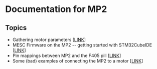 # Documentation for MP2

## Topics
* Gathering motor parameters [[LINK](MOTOR_PARAM.md)]
* MESC Firmware on the MP2 -- getting started with STM32CubeIDE [[LINK](GETTING_STARTED.md)]
* Pin mappings between MP2 and the F405 pill [[LINK](MP2_F405PILL_PINOUTS.md)]
* Some (bad) examples of connecting the MP2 to a motor [[LINK](QS165_MP2_WIRING.md)]
